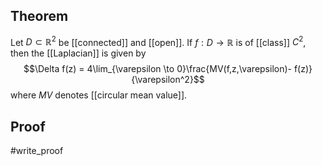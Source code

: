 ## Theorem
Let $D\subset\mathbb R^2$ be [[connected]] and [[open]]. If $f:D\to \mathbb R$ is of [[class]] $C^2$, then the [[Laplacian]] is given by $$\Delta f(z) = 4\lim_{\varepsilon \to 0}\frac{MV(f,z,\varepsilon)- f(z)}{\varepsilon^2}$$ where $MV$ denotes [[circular mean value]].
## Proof
#write_proof 